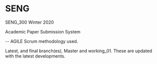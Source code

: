 # SENG
SENG_300 Winter 2020

Academic Paper Submission System

-- AGILE Scrum methodology used.

Latest, and final branch(es), Master and working_01. These are updated with the latest developments.
